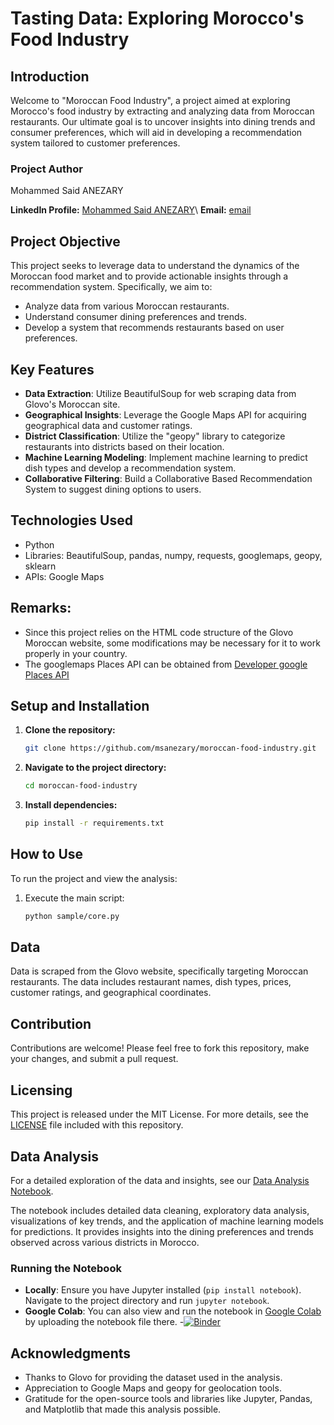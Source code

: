 # Tasting Data: Exploring Morocco's Food Industry

## Introduction
Welcome to "Moroccan Food Industry", a project aimed at exploring Morocco's food industry by extracting and analyzing data from Moroccan restaurants. Our ultimate goal is to uncover insights into dining trends and consumer preferences, which will aid in developing a recommendation system tailored to customer preferences.

### Project Author
Mohammed Said ANEZARY

**LinkedIn Profile:** [Mohammed Said ANEZARY](https://www.linkedin.com/in/msanezary/)\\
**Email:** [email](msanezary@gmail.com)

## Project Objective
This project seeks to leverage data to understand the dynamics of the Moroccan food market and to provide actionable insights through a recommendation system. Specifically, we aim to:
- Analyze data from various Moroccan restaurants.
- Understand consumer dining preferences and trends.
- Develop a system that recommends restaurants based on user preferences.

## Key Features
- **Data Extraction**: Utilize BeautifulSoup for web scraping data from Glovo's Moroccan site.
- **Geographical Insights**: Leverage the Google Maps API for acquiring geographical data and customer ratings.
- **District Classification**: Utilize the "geopy" library to categorize restaurants into districts based on their location.
- **Machine Learning Modeling**: Implement machine learning to predict dish types and develop a recommendation system.
- **Collaborative Filtering**: Build a Collaborative Based Recommendation System to suggest dining options to users.

## Technologies Used
- Python
- Libraries: BeautifulSoup, pandas, numpy, requests, googlemaps, geopy, sklearn
- APIs: Google Maps

## Remarks:
* Since this project relies on the HTML code structure of the Glovo Moroccan website, some modifications may be necessary for it to work properly in your country.
* The googlemaps Places API can be obtained from [Developer google Places API](https://console.cloud.google.com/apis/library/places-backend.googleapis.com?hl=fr&project=prefab-phoenix-384223)

## Setup and Installation
1. **Clone the repository:**
   ```bash
   git clone https://github.com/msanezary/moroccan-food-industry.git
   ```
2. **Navigate to the project directory:**
   ```bash
   cd moroccan-food-industry
   ```
3. **Install dependencies:**
   ```bash
   pip install -r requirements.txt
   ```

## How to Use
To run the project and view the analysis:
1. Execute the main script:
   ```bash
   python sample/core.py
   ```

## Data
Data is scraped from the Glovo website, specifically targeting Moroccan restaurants. The data includes restaurant names, dish types, prices, customer ratings, and geographical coordinates.

## Contribution
Contributions are welcome! Please feel free to fork this repository, make your changes, and submit a pull request.

## Licensing
This project is released under the MIT License. For more details, see the [LICENSE](LICENSE) file included with this repository.

## Data Analysis
For a detailed exploration of the data and insights, see our [Data Analysis Notebook](notebooks/data_analysis.ipynb).

The notebook includes detailed data cleaning, exploratory data analysis, visualizations of key trends, and the application of machine learning models for predictions. It provides insights into the dining preferences and trends observed across various districts in Morocco.

### Running the Notebook
- **Locally**: Ensure you have Jupyter installed (`pip install notebook`). Navigate to the project directory and run `jupyter notebook`.
- **Google Colab**: You can also view and run the notebook in [Google Colab](https://colab.research.google.com) by uploading the notebook file there.
-[![Binder](https://mybinder.org/badge_logo.svg)](https://mybinder.org/v2/gh/msanezary/moroccan-food-industry/main?filepath=notebook%2Fdata_analysis.ipynb)


## Acknowledgments
- Thanks to Glovo for providing the dataset used in the analysis.
- Appreciation to Google Maps and geopy for geolocation tools.
- Gratitude for the open-source tools and libraries like Jupyter, Pandas, and Matplotlib that made this analysis possible.
